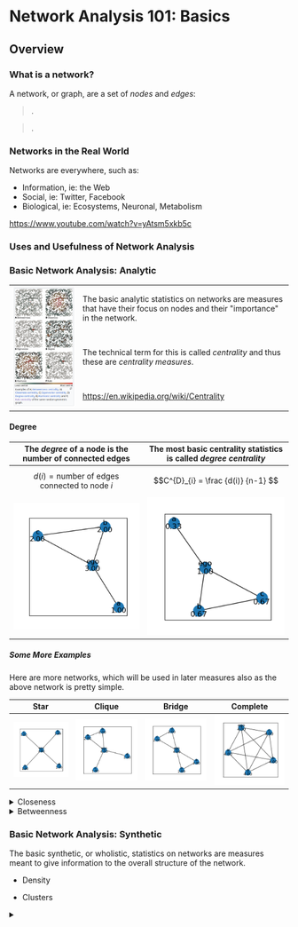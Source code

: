 # Network Analysis 101: Basics

## Overview


### What is a network?

A network, or graph, are a set of *nodes* and *edges*:

> .

> .

### Networks in the Real World

Networks are everywhere, such as:

- Information, ie: the Web
- Social, ie: Twitter, Facebook
- Biological, ie: Ecosystems, Neuronal, Metabolism

https://www.youtube.com/watch?v=yAtsm5xkb5c

### Uses and Usefulness of Network Analysis


### Basic Network Analysis: Analytic

<table>
  <tr>
    <td><img src="network-centralities.png" alt="Common Centrality Measures" width="576"/></td>
    <td>
    <p>The basic analytic statistics on networks are measures that have their focus on nodes and their "importance" in the network.</p>
    <br>
    <p>The technical term for this is called <i>centrality</i> and thus these are <i>centrality measures</i>.</p>
    <br>
<p><a href="https://en.wikipedia.org/wiki/Centrality">https://en.wikipedia.org/wiki/Centrality</a></p>
    </td>
  </tr>
</table>

#### Degree

|The *degree* of a node is the number of connected edges|The most basic centrality statistics is called *degree centrality*|
|---|---|
|$$d(i) = \text{number of edges connected to node} \ i$$|$$C^{D}_{i} = \frac {d(i)} {n-1} $$|
|<img src="https://github.com/czrpb/networkanalysis/blob/main/learning/na101-basics/net-basic-001-degrees.png" />|<img src="https://github.com/czrpb/networkanalysis/blob/main/learning/na101-basics/net-basic-001-degree_centrality.png" />|


##### Some More Examples

Here are more networks, which will be used in later measures also as the above network is pretty simple.

|Star|Clique|Bridge|Complete|
|---|---|---|---|
|![Basic001](net-ego-abcd-degrees.png)|![Basic002](net-ego-abcd-ab-degrees.png)|![Basic003](net-ego-abcd-ab-cd-degrees.png)|![Basic004](net-ego-abcd-complete-degrees.png)|

<details>
<summary>Closeness</summary>
</details>

<details>
<summary>Betweenness</summary>
</details>


### Basic Network Analysis: Synthetic

The basic synthetic, or wholistic, statistics on networks are measures meant to give information to the overall structure of the network.

- Density

- Clusters






<details>
<summary></summary>
</details>
